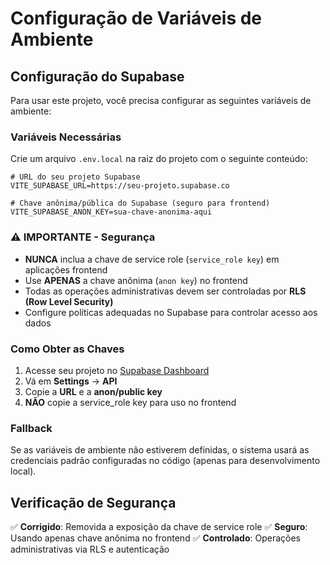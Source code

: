 # Configuração de Variáveis de Ambiente

## Configuração do Supabase

Para usar este projeto, você precisa configurar as seguintes variáveis de ambiente:

### Variáveis Necessárias

Crie um arquivo `.env.local` na raiz do projeto com o seguinte conteúdo:

```env
# URL do seu projeto Supabase
VITE_SUPABASE_URL=https://seu-projeto.supabase.co

# Chave anônima/pública do Supabase (seguro para frontend)
VITE_SUPABASE_ANON_KEY=sua-chave-anonima-aqui
```

### ⚠️ IMPORTANTE - Segurança

- **NUNCA** inclua a chave de service role (`service_role key`) em aplicações frontend
- Use **APENAS** a chave anônima (`anon key`) no frontend
- Todas as operações administrativas devem ser controladas por **RLS (Row Level Security)**
- Configure políticas adequadas no Supabase para controlar acesso aos dados

### Como Obter as Chaves

1. Acesse seu projeto no [Supabase Dashboard](https://supabase.com/dashboard)
2. Vá em **Settings** → **API**
3. Copie a **URL** e a **anon/public key**
4. **NÃO** copie a service_role key para uso no frontend

### Fallback

Se as variáveis de ambiente não estiverem definidas, o sistema usará as credenciais padrão configuradas no código (apenas para desenvolvimento local).

## Verificação de Segurança

✅ **Corrigido**: Removida a exposição da chave de service role
✅ **Seguro**: Usando apenas chave anônima no frontend
✅ **Controlado**: Operações administrativas via RLS e autenticação
